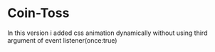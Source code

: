 # Coin-Toss 
In this version i added css animation dynamically without using third argument of 
event listener(once:true) 
